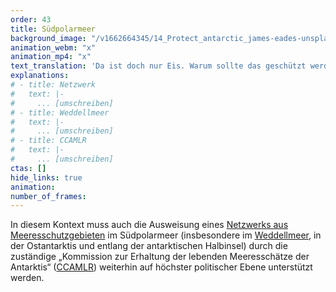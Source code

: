 ```yaml
---
order: 43
title: Südpolarmeer
background_image: "/v1662664345/14_Protect_antarctic_james-eades-unsplash_g6qgos_rjhhpn.jpg#4cd4ff"
animation_webm: "x"
animation_mp4: "x"
text_translation: 'Da ist doch nur Eis. Warum sollte das geschützt werden? Unsere Polarforscher:innen kennen mindestens acht gute Gründe dafür.'
explanations:
# - title: Netzwerk
#   text: |-
#     ... [umschreiben]
# - title: Weddellmeer
#   text: |-
#     ... [umschreiben]
# - title: CCAMLR
#   text: |-
#     ... [umschreiben]
ctas: []
hide_links: true
animation:
number_of_frames:
---
```

In diesem Kontext muss auch die Ausweisung eines [Netzwerks aus Meeresschutzgebieten](# "Netzwerk") im Südpolarmeer (insbesondere im [Weddellmeer](# "Weddellmeer"), in der Ostantarktis und entlang der antarktischen Halbinsel) durch die zuständige „Kommission zur Erhaltung der lebenden Meeresschätze der Antarktis“ ([CCAMLR](# "CCAMLR")) weiterhin auf höchster politischer Ebene unterstützt werden.